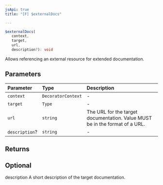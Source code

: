 ```yaml
---
jsApi: true
title: "[F] $externalDocs"

---
```

```ts
$externalDocs(
   context, 
   target, 
   url, 
   description?): void
```

Allows referencing an external resource for extended documentation.

## Parameters

| Parameter | Type | Description |
| :------ | :------ | :------ |
| `context` | `DecoratorContext` | - |
| `target` | `Type` | - |
| `url` | `string` | The URL for the target documentation. Value MUST be in the format of a URL. |
| `description`? | `string` | - |

## Returns

## Optional

description A short description of the target documentation.
